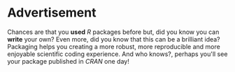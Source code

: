 # Advertisement

Chances are that you **used** _R_ packages before but, did you know you can **write** your own? Even more, did you know that this can be a brilliant idea? Packaging helps you creating a more robust, more reproducible and more enjoyable scientific coding experience. And who knows?, perhaps you'll see your package published in _CRAN_ one day!
